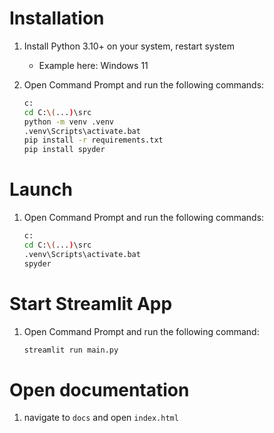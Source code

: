 # Installation

1. Install Python 3.10+ on your system, restart system
    - Example here: Windows 11

2. Open Command Prompt and run the following commands:

     ```sh
     c:
     cd C:\(...)\src
     python -m venv .venv
     .venv\Scripts\activate.bat
     pip install -r requirements.txt
     pip install spyder
     ```

# Launch

1. Open Command Prompt and run the following commands:

     ```sh
     c:
     cd C:\(...)\src
     .venv\Scripts\activate.bat
     spyder
     ```

# Start Streamlit App

1. Open Command Prompt and run the following command:

     ```sh
     streamlit run main.py
     ```

# Open documentation
1. navigate to `docs` and open `index.html`
